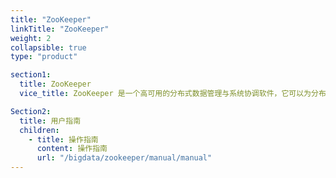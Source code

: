 ```yaml
---
title: "ZooKeeper"
linkTitle: "ZooKeeper"
weight: 2
collapsible: true
type: "product"

section1:
  title: ZooKeeper
  vice_title: ZooKeeper 是一个高可用的分布式数据管理与系统协调软件，它可以为分布式应用提供状态同步、配置管理、名称服务、群组服务、分布式锁及队列、以及 Leader 选举等服务。

Section2:
  title: 用户指南
  children:
    - title: 操作指南
      content: 操作指南
      url: "/bigdata/zookeeper/manual/manual"
---
```

